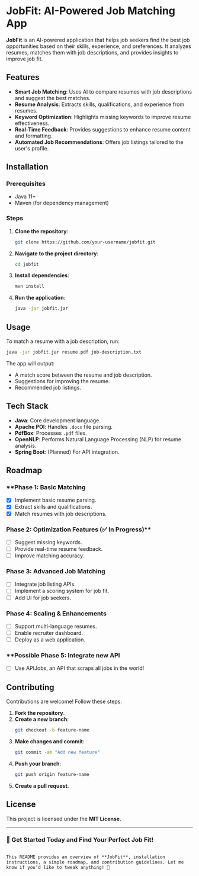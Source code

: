 
# JobFit: AI-Powered Job Matching App

**JobFit** is an AI-powered application that helps job seekers find the best job opportunities based on their skills, experience, and preferences. It analyzes resumes, matches them with job descriptions, and provides insights to improve job fit.

## Features
- **Smart Job Matching**: Uses AI to compare resumes with job descriptions and suggest the best matches.
- **Resume Analysis**: Extracts skills, qualifications, and experience from resumes.
- **Keyword Optimization**: Highlights missing keywords to improve resume effectiveness.
- **Real-Time Feedback**: Provides suggestions to enhance resume content and formatting.
- **Automated Job Recommendations**: Offers job listings tailored to the user's profile.

## Installation
### Prerequisites
- Java 11+
- Maven (for dependency management)

### Steps
1. **Clone the repository**:
   ```bash
   git clone https://github.com/your-username/jobfit.git
   ```
2. **Navigate to the project directory**:
   ```bash
   cd jobfit
   ```
3. **Install dependencies**:
   ```bash
   mvn install
   ```
4. **Run the application**:
   ```bash
   java -jar jobfit.jar
   ```

## Usage
To match a resume with a job description, run:
```bash
java -jar jobfit.jar resume.pdf job-description.txt
```
The app will output:
- A match score between the resume and job description.
- Suggestions for improving the resume.
- Recommended job listings.

## Tech Stack
- **Java**: Core development language.
- **Apache POI**: Handles `.docx` file parsing.
- **PdfBox**: Processes `.pdf` files.
- **OpenNLP**: Performs Natural Language Processing (NLP) for resume analysis.
- **Spring Boot**: (Planned) For API integration.

## Roadmap
### **Phase 1: Basic Matching
- [X] Implement basic resume parsing.
- [X] Extract skills and qualifications.
- [X] Match resumes with job descriptions.

### **Phase 2: Optimization Features** (✅ In Progress)**
- [ ] Suggest missing keywords.
- [ ] Provide real-time resume feedback.
- [ ] Improve matching accuracy.

### **Phase 3: Advanced Job Matching**
- [ ] Integrate job listing APIs.
- [ ] Implement a scoring system for job fit.
- [ ] Add UI for job seekers.

### **Phase 4: Scaling & Enhancements**
- [ ] Support multi-language resumes.
- [ ] Enable recruiter dashboard.
- [ ] Deploy as a web application.

### **Possible Phase 5: Integrate new API
- [ ] Use APIJobs, an API that scraps all jobs in the world!

## Contributing
Contributions are welcome! Follow these steps:
1. **Fork the repository**.
2. **Create a new branch**:
   ```bash
   git checkout -b feature-name
   ```
3. **Make changes and commit**:
   ```bash
   git commit -am "Add new feature"
   ```
4. **Push your branch**:
   ```bash
   git push origin feature-name
   ```
5. **Create a pull request**.

## License
This project is licensed under the **MIT License**.

---

### **🚀 Get Started Today and Find Your Perfect Job Fit!**
```

This README provides an overview of **JobFit**, installation instructions, a simple roadmap, and contribution guidelines. Let me know if you’d like to tweak anything! 🚀
